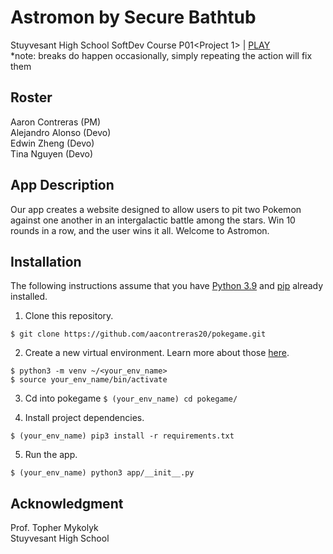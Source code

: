 # Astromon by Secure Bathtub
Stuyvesant High School SoftDev Course P01&lt;Project 1> | [PLAY](http://159.223.181.104/ "Astromon")<br>
*note: breaks do happen occasionally, simply repeating the action will fix them

## Roster
Aaron Contreras (PM)<br>
Alejandro Alonso (Devo)<br>
Edwin Zheng (Devo)<br>
Tina Nguyen (Devo)

## App Description
Our app creates a website designed to allow users to pit two Pokemon against one another in an intergalactic battle among the stars. Win 10 rounds in a row, and the user wins it all. Welcome to Astromon.

## Installation
The following instructions assume that you have [Python 3.9](https://www.python.org/downloads/ "Download Python") and [pip](https://pip.pypa.io/en/stable/installation. "Install pip") already installed.

1. Clone this repository.

`$ git clone https://github.com/aacontreras20/pokegame.git`

2. Create a new virtual environment. Learn more about those [here](https://docs.python.org/3/tutorial/venv.html "Virtual Environments in Python").

`$ python3 -m venv ~/<your_env_name>`<br>
`$ source your_env_name/bin/activate`

3. Cd into pokegame
`$ (your_env_name) cd pokegame/`

4. Install project dependencies.

`$ (your_env_name) pip3 install -r requirements.txt`

5. Run the app.

`$ (your_env_name) python3 app/__init__.py`


## Acknowledgment
Prof. Topher Mykolyk <br>
Stuyvesant High School
